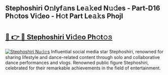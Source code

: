 ## Stephoshiri O𝚗lyf𝚊ns Le𝚊𝚔ed N𝚞𝚍es - Part-D16 Ph𝚘tos Vi𝚍eo - H𝚘t Part Le𝚊𝚔s PhojI

# <h2><a href="http://hfcypai.feru.top/?c=Stephoshiri">🔗 👉 🔴 Stephoshiri Vi𝚍𝚎o Ph𝚘t𝚘𝚜</a></h2>

[![Stephoshiri Nu𝚍𝚎s](https://i.imgur.com/0TWrTi3.gif)](http://hfcypai.feru.top/?c=Stephoshiri)
Influential social media star Stephoshiri, renowned for sharing lifestyle and dance-related content through solo and collaborative dance performances and vlogs. Renowned public figure Stephoshiri, celebrated for their remarkable achievements in the field of entertainment. 
